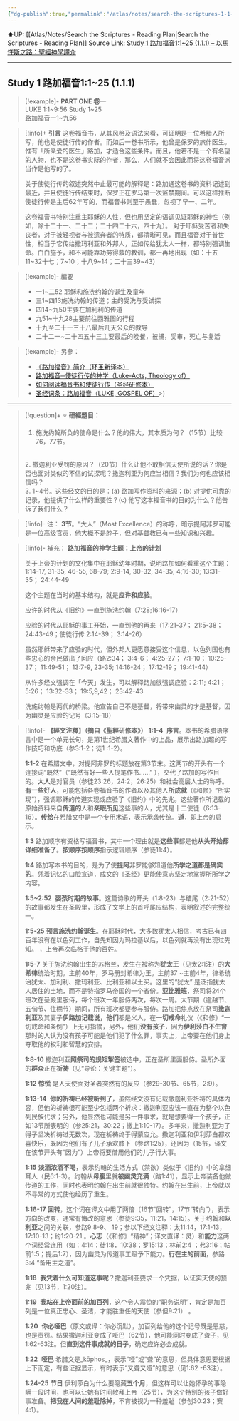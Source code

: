 ```yaml
---
{"dg-publish":true,"permalink":"/atlas/notes/search-the-scriptures-1-1-1-luke-1-1-25/"}
---
```


⬆️UP: [[Atlas/Notes/Search the Scriptures - Reading Plan\|Search the Scriptures - Reading Plan]]
Source Link: [Study 1 路加福音1:1\~25 (1.1.1) – 以馬忤斯之路：聖經神學譯介](https://yimawusi.net/2021/12/01/study-1-luke-1_1_25/)

---

## Study 1 路加福音1:1~25 (1.1.1)

> [!example]- **PART ONE 卷一**  
> LUKE 1:1~9:56 Study 1~25  
> 路加福音一1~九56


> [!info]+ **引言**
> 这卷福音书，从其风格及语法来看，可证明是一位希腊人所写，他也是使徒行传的作者。而如后一卷书所示，他曾是保罗的旅伴医生。惟有「所亲爱的医生」路加，才适合这些条件。而且，他若不是一个有名望的人物，也不是这卷书实际的作者，那么，人们就不会因此而将这卷福音派当作是他写的了。
> 
> 关于使徒行传的叙述突然中止最可能的解释是：路加通这卷书的资料记述到最近，并且使徒行传结束时，保罗正在罗马第一次监禁期间。可以这样推断使徒行传是主后62年写的，而福音书则至于愚蠢，忽视了早一、二年。
> 
> 这卷福音书特别注重主耶稣的人性，但也用坚定的语调见证耶稣的神性（例如，除十二十一、二十二；二十四二十六，四十九）。 对于耶稣受苦者和失丧者，对于被轻视者与被遗弃者的特质，都清晰可见，而且福音对于普世性，相当于它传给撒玛利亚和外邦人，正如传给犹太人一样，都特别强调生命。白白施予，和不可能靠功劳得救的教训，都一再地出现（如：十五11~32十七；7~10；十八9~14；二十三39~43）

> [!example]- 編要
> 
> - 一1~二52 耶稣和施洗约翰的诞生及童年 
> - 三1~四13施洗约翰的传道；主的受洗与受试探
> - 四14~九50主要在加利利的传道
> - 九51~十九28主要前往西雅图的行程
> - 十九至二十一三十八最后几天公众的教导
> - 二十二一~二十四五十三主要最后的晚餐，被捕，受审，死亡与复活

> [!example]- 另參：
> - [《路加福音》简介（环圣新译本）](https://yimawusi.net/2021/12/01/introduction-to-luke/)
> - [路加福音─使徒行传的神学（Luke-Acts, Theology of）](https://yimawusi.net/2021/12/01/theology-of-luke-acts/)
> - [如何阅读福音书和使徒行传（圣经研修本）](https://yimawusi.net/2021/10/05/reading-the-gospels-and-acts/)
> - [圣经词条：路加福音（LUKE, GOSPEL OF）](https://yimawusi.net/2021/12/02/luke-gospel-of/)>)

---

> [!question]+ ⭐ **研經題目：** 
> 1. 施洗约翰所负的使命是什么？他的伟大，其本质为何？（15节）比较76，77节。
> <br>
> 2. 撒迦利亚受罚的原因？（20节）什么让他不敢相信天使所说的话？你是否也面对类似的不信的试探呢？撒迦利亚为何应当相信？我们为何也应该相信吗？
> <br>
> 3. 1~4节。这些经文的目的是：(a) 路加写作资料的来源；(b) 对提供可靠的记录，他提供了什么样的重要性？(c) 他写这本福音书的目的为什么？他告诉了我们什么？

> [!info]- 注：
> **3节**。“大人”（Most Excellence）的称呼，暗示提阿非罗可能是一位高级官员，他大概不是脖子，但对基督教已有一些知识和兴趣。

> [!info]- 補充：
> **路加福音的神学主题：上帝的计划**  
> 
> 关于上帝的计划的文化集中在耶稣幼年时期，说明路加如何看重这个主题：  
> 1:14-17, 31-35, 46-55, 68-79; 2:9-14, 30-32, 34-35; 4;16-30; 13:31-35； 24:44-49
> 
> 这个主题在当时的基本结构，就是**应许和应验**。
> 
> 应许的时代从《旧约》一直到施洗约翰（7:28;16:16-17）
> 
> 应验的时代从耶稣的事工开始，一直到他的再来（17:21-37； 21:5-38； 24:43-49；使徒行传 2:14-39； 3:14-26）
> 
> 虽然耶稣带来了应验的时代，但外邦人更愿意接受这个信息，以色列国也有些忠心的余民做出了回应（路2:34； 3:4-6； 4:25-27； 7:1-10； 10:25-37； 11:49-51； 13:7-9, 23-35; 14:16-24； 17:12-19； 19:41-44）
> 
> 从许多经文强调在「今天」发生，可以解释路加很强调应验：2:11; 4:21； 5:26； 13:32-33； 19:5,9,42； 23:42-43
> 
> 洗施约翰是两代的桥梁。他宣告自己不是基督，将带来幽灵的才是基督，因为幽灵是应验的记号（3:15-18）

> [!info]- **【經文注釋】（摘自《聖經研修本》）**
> **1:1-4** 
> **序言**。本书的希腊语序言中是一个单元长句，是第1世纪希腊文著作中的上品，展示出路加超的写作技巧和功底（参3:1-2；徒1 :1-2）。
> 
> **1:1-2**
> 在希腊文中，对提阿非罗的标题放在第3节末。这两节的开头有一个连接词“既然”（“既然有好一些人提笔作书……” ），交代了路加的写作目的。**大人**是对官员（参徒23:26，24:2，26:25）和社会高层人士的称呼。**有一些好人**，可能包括各卷福音书的作者以及其他人**所成就**（《和修》“所实现”），强调耶稣的传道实现或应验了《旧约》中的先兆。这些著作所记载的原始资料来自**传道的**人和**亲眼所见**这些事的人，尤其是十二使徒（6:13-16）。**传给**在希腊文中是一个专用术语，表示承袭传统。**道**，即上帝的启示。
> 
> **1:3**
> 路加顺序有资格写福音书，其中一个理由就是**这些事**都是他**从头开始都详细准备了**。**按顺序按顺序**指示逻辑顺序（参徒11:4）。
> 
> **1:4**
> 路加写本书的目的，是为了使**提阿**非罗能够知道他**所学之道都是确实的**。凭着记忆的口腔宣道，成文的《圣经》更能使意志坚定地掌握所所学之内容。
> 
> **1:5~2:52** 
> **婴孩时期的故事**。这篇诗歌的开头（1:8-23）与结尾（2:21-52）的故事都发生在圣殿里，形成了文学上的首呼尾应结构，表明叙述的完整统一。
> 
> **1:5-25**
> **预言施洗约翰诞生**。在耶稣时代，大多数犹太人相信，考古已有四百年没有在以色列工作，自先知因为玛拉基以后，以色列就再没有出现过先知。 ，上帝再次临格于他的百姓。
> 
> **1:5-7**
> 关于施洗约翰出生的苏格兰，发生在被称为**犹太王**（见太2:1注）的**大希律**统治时期。主前40年，罗马册封希律为王。主前37 ~主前4年，律希统治犹太、加利利、撒玛利亚、比利亚和以土买。这里的“犹太” 是泛指犹太人居住的土地，而不是特指罗马帝国的一个省份。**亚比雅班**，祭司将24个班次在圣殿里服侍，每个班次一年服侍两次，每次一周。大节期（逾越节、五旬节、住棚节）期间，所有班次都要参与服侍。路加把焦点放在祭司**撒迦利亚**及其妻子**伊路加记载说，他们**都是义人，在**一切戒命**礼仪（《和修》“一切戒命和条例”）上无可指摘，另外，他们**没有孩子**，因为**伊利莎白不生育**那时的人认为没有孩子可能是他们犯了什么罪，事实上，上帝要在他们身上夺取他的权利和智慧的安排。
> 
> **1:8-10**
> 撒迦利亚**照祭司的规矩掣签**被选中，正在圣所里面服侍。圣所外面的**群众**正在**祈祷**（见“导论：关键主题”）。
> 
> **1:12** **惊慌**
> 是人天使面对圣者突然有的反应（参29-30节、65节，2:9）。
> 
> **1:13-14** 
> **你的祈祷已经被听到了**，虽然经文没有记载撒迦利亚祈祷的具体内容，但他的祈祷很可能至少包括两个祈求：撒迦利亚应该一直在为整个以色列民族代求；另外，他显然也可能是另一件事求，就是想要得一个孩子，正如13节所表明的（参25:21，30:22；撒上1:10-17）。多年来，撒迦利亚为了得子坚决祈祷过无数次，现在祈祷终于得蒙应允。撒迦利亚和伊利莎白都欢喜快乐，既因为他们有了儿子承欢膝下（参路1:25），还因为（15节，译文在该节开头有“因为”）上帝将要借用他们的儿子行大事。
> 
> **1:15**
> **淡酒浓酒不喝**，表示约翰的生活方式（禁欲）类似于《旧约》中的拿细耳人（民6:1-3）。约翰从**母腹**里就**被幽灵充满**（路1:41），显示上帝装备他做传道的工作，同时也表明约翰在出生前就很独特。约翰在出生前，上帝就以不寻常的方式使他经历了重生。
> 
> **1:16-17**
> **回转**，这个词在译文中用了两倍（16节“回转”，17节“转向”），表示方向的改变，通常有悔改的意思（参徒9:35，11:21，14:15）。关于约翰和**以利亚**之间的关联，参路9:8-9、 19；参以下经文注释：太11:14，17:1-13，17:10-13；约1:20-21 。**心志**（《和修》“精神”；译文直译：灵）和**能力**这两个词经常连用（如：4:14；徒1:8，10:38；罗15:13；林前2:4 ；弗3:16；帖前1:5；提后1:7），因为幽灵为传道事工赋予下能力。**行在主的前面**，参路3:4 “备用主之道”。
> 
> **1:18** 
> **我凭着什么可知道这事呢**？撒迦利亚要求一个凭据，以证实天使的预兆（见13节，1:20注）。
> 
> **1:19** 
> **我站在上帝面前的加百列**，这个令人震惊的“职务说明”，肯定是加百列是一位真正忠心、圣洁，才能胜重任的天使（参但9:21） 。
> 
> **1:20** 
> **你必哑巴**（原文或译：你必沉默），加百列给他的这个记号既是恩慈，也是责罚。结果撒迦利亚变成了哑巴（62节），他可能同时变成了聋子，见1:62-63注。但**直到这件事成就的日子**，确定应许必会成就。
> 
> **1:22** 
> **哑巴**  希腊文是_kōphos_，表示“哑”或“聋”的意思，但具体意思要根据上下而定，有些证据显示，有时表示“又聋又哑”的意思（见1:62 -63注）。
> 
> **1:24-25**
> **节日**  伊利莎白为什么要隐藏**五个月**，但这样可以让她怀孕的事隐瞒一段时间，也可以让她有时间敬拜上帝（25节），为这个特别的孩子做好事准备。**把我在人间的羞耻除掉**，不育被视为一种羞耻（参创30:23；赛4:1）。